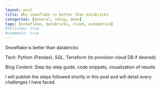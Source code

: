 ```yaml
---
layout: post
title: Why snowflake is better than databricks
categories: [general, setup, demo]
tags: [snowflake, databricks, cloud, automation]
#fullview: true
#comments: true
---
```


Snowflake is better than databricks

Tech: Python (Pandas), SQL, Terraform (to provision cloud DB if desired).

Blog Content: Step-by-step guide, code snippets, visualization of results

I will publish the steps followed shortly in this post and will detail every challenges I have faced.
